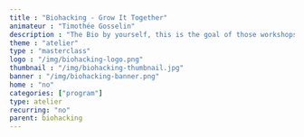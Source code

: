 ```yaml
---
title : "Biohacking - Grow It Together"
animateur : "Timothée Gosselin"
description : "The Bio by yourself, this is the goal of those workshops which will lead you to manipulate bacterias and molecules to better interact with the living world we are part of."
theme : "atelier"
type : "masterclass"
logo : "/img/biohacking-logo.png"
thumbnail : "/img/biohacking-thumbnail.jpg"
banner : "/img/biohacking-banner.png"
home : "no"
categories: ["program"]
type: atelier
recurring: "no"
parent: biohacking
---
```

